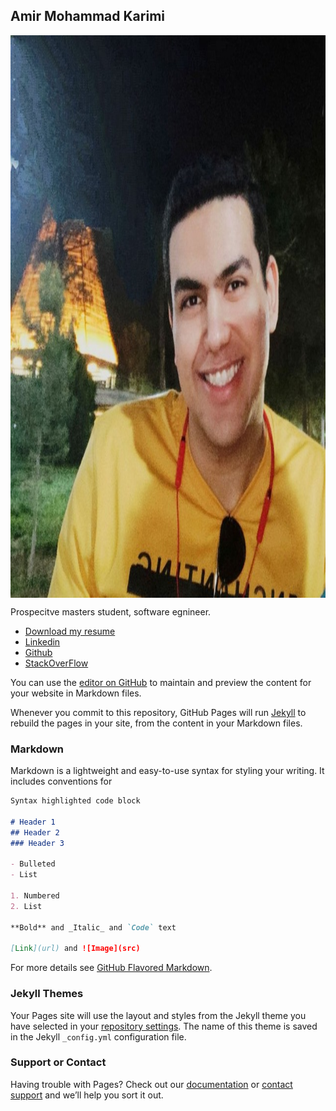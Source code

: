 ## Amir Mohammad Karimi

<p align="center"><img align="center" src="./amir.jpeg?raw=true." alt="Amir Mohammad Karimi" title="AMK" width="900px" height="900px"></p>

Prospecitve masters student, software egnineer.
- [Download my resume](./CV.pdf)
- [Linkedin](https://linkedin.com/in/amk9978)
- [Github](https://github.com/amk9978)
- [StackOverFlow](https://stackoverflow.com/users/9391162/amk)



You can use the [editor on GitHub](https://github.com/AMK9978/AMK/edit/gh-pages/index.md) to maintain and preview the content for your website in Markdown files.

Whenever you commit to this repository, GitHub Pages will run [Jekyll](https://jekyllrb.com/) to rebuild the pages in your site, from the content in your Markdown files.

### Markdown

Markdown is a lightweight and easy-to-use syntax for styling your writing. It includes conventions for

```markdown
Syntax highlighted code block

# Header 1
## Header 2
### Header 3

- Bulleted
- List

1. Numbered
2. List

**Bold** and _Italic_ and `Code` text

[Link](url) and ![Image](src)
```

For more details see [GitHub Flavored Markdown](https://guides.github.com/features/mastering-markdown/).

### Jekyll Themes

Your Pages site will use the layout and styles from the Jekyll theme you have selected in your [repository settings](https://github.com/AMK9978/AMK/settings/pages). The name of this theme is saved in the Jekyll `_config.yml` configuration file.

### Support or Contact

Having trouble with Pages? Check out our [documentation](https://docs.github.com/categories/github-pages-basics/) or [contact support](https://support.github.com/contact) and we’ll help you sort it out.
